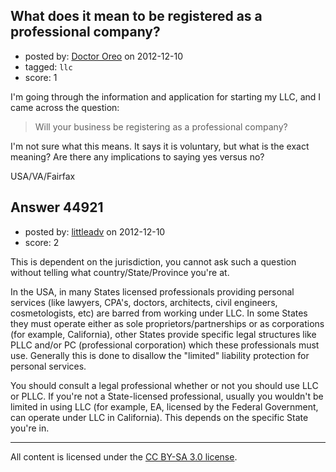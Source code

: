 ## What does it mean to be registered as a professional company?

- posted by: [Doctor Oreo](https://stackexchange.com/users/-1/22009-doctor-oreo) on 2012-12-10
- tagged: `llc`
- score: 1

I'm going through the information and application for starting my LLC, and I came across the question:

> Will your business be registering as a professional company?

I'm not sure what this means. It says it is voluntary, but what is the exact meaning? Are there any implications to saying yes versus no?

USA/VA/Fairfax


## Answer 44921

- posted by: [littleadv](https://stackexchange.com/users/-1/13808-littleadv) on 2012-12-10
- score: 2

This is dependent on the jurisdiction, you cannot ask such a question without telling what country/State/Province you're at.

In the USA, in many States licensed professionals providing personal services (like lawyers, CPA's, doctors, architects, civil engineers, cosmetologists, etc) are barred from working under LLC. In some States they must operate either as sole proprietors/partnerships or as corporations (for example, California), other States provide specific legal structures like PLLC and/or PC (professional corporation) which these professionals must use. Generally this is done to disallow the "limited" liability protection for personal services.

You should consult a legal professional whether or not you should use LLC or PLLC. If you're not a State-licensed professional, usually you wouldn't be limited in using LLC (for example, EA, licensed by the Federal Government, can operate under LLC in California). This depends on the specific State you're in.



---

All content is licensed under the [CC BY-SA 3.0 license](https://creativecommons.org/licenses/by-sa/3.0/).
